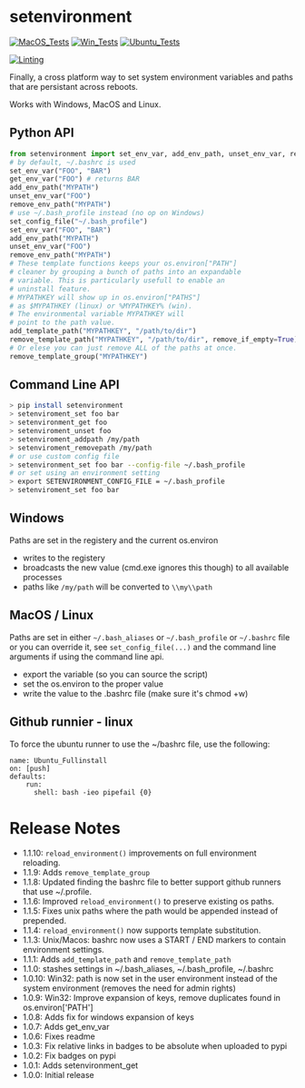# setenvironment

[![MacOS_Tests](https://github.com/zackees/setenvironment/actions/workflows/push_macos.yml/badge.svg)](https://github.com/zackees/setenvironment/actions/workflows/push_macos.yml)
[![Win_Tests](https://github.com/zackees/setenvironment/actions/workflows/push_win.yml/badge.svg)](https://github.com/zackees/setenvironment/actions/workflows/push_win.yml)
[![Ubuntu_Tests](https://github.com/zackees/setenvironment/actions/workflows/push_ubuntu.yml/badge.svg)](https://github.com/zackees/setenvironment/actions/workflows/push_ubuntu.yml)

[![Linting](https://github.com/zackees/setenvironment/actions/workflows/lint.yml/badge.svg)](https://github.com/zackees/setenvironment/actions/workflows/lint.yml)

Finally, a cross platform way to set system environment variables and paths that are persistant across reboots.

Works with Windows, MacOS and Linux.

## Python API

```python
from setenvironment import set_env_var, add_env_path, unset_env_var, remove_env_path, set_config_file
# by default, ~/.bashrc is used
set_env_var("FOO", "BAR")
get_env_var("FOO") # returns BAR
add_env_path("MYPATH")
unset_env_var("FOO")
remove_env_path("MYPATH")
# use ~/.bash_profile instead (no op on Windows)
set_config_file("~/.bash_profile")
set_env_var("FOO", "BAR")
add_env_path("MYPATH")
unset_env_var("FOO")
remove_env_path("MYPATH")
# These template functions keeps your os.environ["PATH"]
# cleaner by grouping a bunch of paths into an expandable 
# variable. This is particularly usefull to enable an
# uninstall feature.
# MYPATHKEY will show up in os.environ["PATHS"]
# as $MYPATHKEY (linux) or %MYPATHKEY% (win).
# The environmental variable MYPATHKEY will
# point to the path value.
add_template_path("MYPATHKEY", "/path/to/dir")
remove_template_path("MYPATHKEY", "/path/to/dir", remove_if_empty=True)
# Or elese you can just remove ALL of the paths at once.
remove_template_group("MYPATHKEY")
```

## Command Line API

```bash
> pip install setenvironment
> setenviroment_set foo bar
> setenvironment_get foo
> setenviroment_unset foo
> setenviroment_addpath /my/path
> setenviroment_removepath /my/path
# or use custom config file
> setenvironment_set foo bar --config-file ~/.bash_profile
# or set using an environment setting
> export SETENVIRONMENT_CONFIG_FILE = ~/.bash_profile
> setenviroment_set foo bar
```


## Windows

Paths are set in the registery and the current os.environ

  * writes to the registery
  * broadcasts the new value (cmd.exe ignores this though) to all available processes
  * paths like `/my/path` will be converted to `\\my\\path`

## MacOS / Linux

Paths are set in either `~/.bash_aliases` or `~/.bash_profile` or `~/.bashrc` file or you can override it, see `set_config_file(...)` and the command line arguments if using the command line api.

  * export the variable (so you can source the script)
  * set the os.environ to the proper value
  * write the value to the .bashrc file (make sure it's chmod +w)

## Github runnier - linux

To force the ubuntu runner to use the ~/bashrc file, use the following:

```
name: Ubuntu_Fullinstall
on: [push]
defaults:
    run:
      shell: bash -ieo pipefail {0}
```

# Release Notes
  * 1.1.10: `reload_environment()` improvements on full environment reloading.
  * 1.1.9: Adds `remove_template_group`
  * 1.1.8: Updated finding the bashrc file to better support github runners that use ~/.profile.
  * 1.1.6: Improved `reload_environment()` to preserve existing os paths.
  * 1.1.5: Fixes unix paths where the path would be appended instead of prepended.
  * 1.1.4: `reload_environment()` now supports template substitution.
  * 1.1.3: Unix/Macos: bashrc now uses a START / END markers to contain environment settings.
  * 1.1.1: Adds `add_template_path` and `remove_template_path`
  * 1.1.0: stashes settings in ~/.bash_aliases, ~/.bash_profile, ~/.bashrc
  * 1.0.10: Win32: path is now set in the user environment instead of the system environment (removes the need for admin rights)
  * 1.0.9: Win32: Improve expansion of keys, remove duplicates found in os.environ['PATH']
  * 1.0.8: Adds fix for windows expansion of keys
  * 1.0.7: Adds get_env_var
  * 1.0.6: Fixes readme
  * 1.0.3: Fix relative links in badges to be absolute when uploaded to pypi
  * 1.0.2: Fix badges on pypi
  * 1.0.1: Adds setenvironment_get
  * 1.0.0: Initial release
